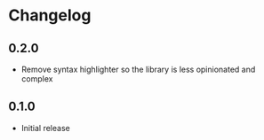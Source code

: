# Changelog

## 0.2.0

* Remove syntax highlighter so the library is less opinionated and complex

## 0.1.0

* Initial release